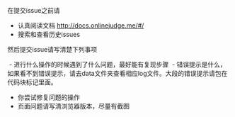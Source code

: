 在提交issue之前请

  - 认真阅读文档 http://docs.onlinejudge.me/#/
  - 搜索和查看历史issues
 
然后提交issue请写清楚下列事项
 
  - 进行什么操作的时候遇到了什么问题，最好能有复现步骤
  - 错误提示是什么，如果看不到错误提示，请去data文件夹查看相应log文件。大段的错误提示请包在代码块标记里面。
  - 你尝试修复问题的操作
  - 页面问题请写清浏览器版本，尽量有截图
